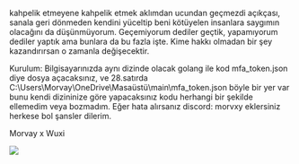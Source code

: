 kahpelik etmeyene kahpelik etmek aklımdan ucundan geçmezdi açıkçası, sanala geri dönmeden kendini yüceltip beni kötüyelen insanlara saygımın olacağını da düşünmüyorum. Geçemiyorum dediler geçtik, yapamıyorum dediler yaptık ama bunlara da bu fazla işte. Kime hakkı olmadan bir şey kazandırırsan o zamanla değişecektir. 

Kurulum: Bilgisayarınızda aynı dizinde olacak golang ile kod mfa_token.json diye dosya açacaksınız, ve 28.satırda C:\Users\Morvay\OneDrive\Masaüstü\main\mfa_token.json böyle bir yer var bunu kendi dizininize göre yapacaksınız kodu herhangi bir şekilde ellemedim veya bozmadım. Eğer hata alırsanız discord: morvxy eklersiniz herkese bol şansler dilerim.

Morvay x Wuxi






![](https://komarev.com/ghpvc/?username=themorvay&amp;repo=mfa-fix-sniper&amp;color=green)
